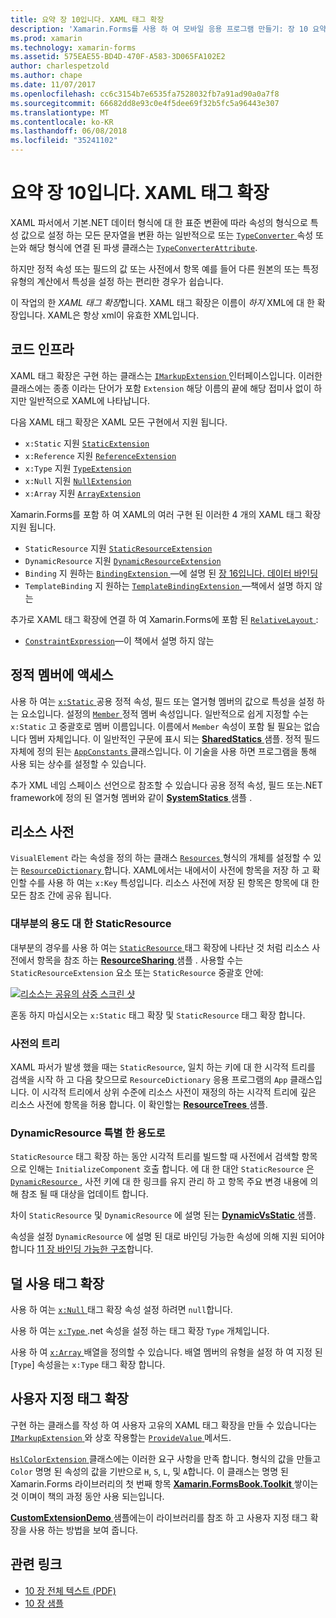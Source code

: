 ```yaml
---
title: 요약 장 10입니다. XAML 태그 확장
description: 'Xamarin.Forms를 사용 하 여 모바일 응용 프로그램 만들기: 장 10 요약 합니다. XAML 태그 확장'
ms.prod: xamarin
ms.technology: xamarin-forms
ms.assetid: 575EAE55-BD4D-470F-A583-3D065FA102E2
author: charlespetzold
ms.author: chape
ms.date: 11/07/2017
ms.openlocfilehash: cc6c3154b7e6535fa7528032fb7a91ad90a0a7f8
ms.sourcegitcommit: 66682dd8e93c0e4f5dee69f32b5fc5a96443e307
ms.translationtype: MT
ms.contentlocale: ko-KR
ms.lasthandoff: 06/08/2018
ms.locfileid: "35241102"
---
```

# <a name="summary-of-chapter-10-xaml-markup-extensions"></a>요약 장 10입니다. XAML 태그 확장

XAML 파서에서 기본.NET 데이터 형식에 대 한 표준 변환에 따라 속성의 형식으로 특성 값으로 설정 하는 모든 문자열을 변환 하는 일반적으로 또는 [ `TypeConverter` ](https://developer.xamarin.com/api/type/Xamarin.Forms.TypeConverter/) 속성 또는와 해당 형식에 연결 된 파생 클래스는 [`TypeConverterAttribute`](https://developer.xamarin.com/api/type/Xamarin.Forms.TypeConverterAttribute/).

하지만 정적 속성 또는 필드의 값 또는 사전에서 항목 예를 들어 다른 원본의 또는 특정 유형의 계산에서 특성을 설정 하는 편리한 경우가 쉽습니다.

이 작업의 한 *XAML 태그 확장*합니다. XAML 태그 확장은 이름이 *하지* XML에 대 한 확장입니다. XAML은 항상 xml이 유효한 XML입니다.

## <a name="the-code-infrastructure"></a>코드 인프라

XAML 태그 확장은 구현 하는 클래스는 [ `IMarkupExtension` ](https://developer.xamarin.com/api/type/Xamarin.Forms.Xaml.IMarkupExtension/) 인터페이스입니다. 이러한 클래스에는 종종 이라는 단어가 포함 `Extension` 해당 이름의 끝에 해당 접미사 없이 하지만 일반적으로 XAML에 나타납니다.

다음 XAML 태그 확장은 XAML 모든 구현에서 지원 됩니다.

- `x:Static` 지원 [`StaticExtension`](https://developer.xamarin.com/api/type/Xamarin.Forms.Xaml.StaticExtension/)
- `x:Reference` 지원 [`ReferenceExtension`](https://developer.xamarin.com/api/type/Xamarin.Forms.Xaml.ReferenceExtension/)
- `x:Type` 지원 [`TypeExtension`](https://developer.xamarin.com/api/type/Xamarin.Forms.Xaml.TypeExtension/)
- `x:Null` 지원 [`NullExtension`](https://developer.xamarin.com/api/type/Xamarin.Forms.Xaml.NullExtension/)
- `x:Array` 지원 [`ArrayExtension`](https://developer.xamarin.com/api/type/Xamarin.Forms.Xaml.ArrayExtension/)

Xamarin.Forms를 포함 하 여 XAML의 여러 구현 된 이러한 4 개의 XAML 태그 확장 지원 됩니다.

- `StaticResource` 지원 [`StaticResourceExtension`](https://developer.xamarin.com/api/type/Xamarin.Forms.Xaml.StaticResourceExtension/)
- `DynamicResource` 지원 [`DynamicResourceExtension`](https://developer.xamarin.com/api/type/Xamarin.Forms.Xaml.DynamicResourceExtension/)
- `Binding` 지 원하는 [ `BindingExtension` ](https://developer.xamarin.com/api/type/Xamarin.Forms.Xaml.BindingExtension/) &mdash;에 설명 된 [장 16입니다. 데이터 바인딩](#chapter16)
- `TemplateBinding` 지 원하는 [ `TemplateBindingExtension` ](https://developer.xamarin.com/api/type/Xamarin.Forms.Xaml.TemplateBindingExtension/) &mdash;책에서 설명 하지 않는

추가로 XAML 태그 확장에 연결 하 여 Xamarin.Forms에 포함 된 [ `RelativeLayout` ](https://developer.xamarin.com/api/type/Xamarin.Forms.RelativeLayout/):

- [`ConstraintExpression`](https://developer.xamarin.com/api/type/Xamarin.Forms.ConstraintExpression/)&mdash;이 책에서 설명 하지 않는

## <a name="accessing-static-members"></a>정적 멤버에 액세스

사용 하 여는 [ `x:Static` ](https://developer.xamarin.com/api/type/Xamarin.Forms.Xaml.StaticExtension/) 공용 정적 속성, 필드 또는 열거형 멤버의 값으로 특성을 설정 하는 요소입니다. 설정의 [ `Member` ](https://developer.xamarin.com/api/property/Xamarin.Forms.Xaml.StaticExtension.Member/) 정적 멤버 속성입니다. 일반적으로 쉽게 지정할 수는 `x:Static` 고 중괄호로 멤버 이름입니다. 이름에서 `Member` 속성이 포함 될 필요는 없습니다 멤버 자체입니다. 이 일반적인 구문에 표시 되는 [ **SharedStatics** ](https://github.com/xamarin/xamarin-forms-book-samples/tree/master/Chapter10/SharedStatics) 샘플. 정적 필드 자체에 정의 된는 [ `AppConstants` ](https://github.com/xamarin/xamarin-forms-book-samples/blob/master/Chapter10/SharedStatics/SharedStatics/SharedStatics/AppConstants.cs) 클래스입니다. 이 기술을 사용 하면 프로그램을 통해 사용 되는 상수를 설정할 수 있습니다.

추가 XML 네임 스페이스 선언으로 참조할 수 있습니다 공용 정적 속성, 필드 또는.NET framework에 정의 된 열거형 멤버와 같이 [ **SystemStatics** ](https://github.com/xamarin/xamarin-forms-book-samples/tree/master/Chapter10/SystemStatics) 샘플 .

## <a name="resource-dictionaries"></a>리소스 사전

`VisualElement` 라는 속성을 정의 하는 클래스 [ `Resources` ](https://developer.xamarin.com/api/property/Xamarin.Forms.VisualElement.Resources/) 형식의 개체를 설정할 수 있는 [ `ResourceDictionary` ](https://developer.xamarin.com/api/type/Xamarin.Forms.ResourceDictionary/)합니다. XAML에서는 내에서이 사전에 항목을 저장 하 고 확인할 수를 사용 하 여는 `x:Key` 특성입니다. 리소스 사전에 저장 된 항목은 항목에 대 한 모든 참조 간에 공유 됩니다.

### <a name="staticresource-for-most-purposes"></a>대부분의 용도 대 한 StaticResource

대부분의 경우를 사용 하 여는 [ `StaticResource` ](https://developer.xamarin.com/api/type/Xamarin.Forms.Xaml.StaticResourceExtension/) 태그 확장에 나타난 것 처럼 리소스 사전에서 항목을 참조 하는 [ **ResourceSharing** ](https://github.com/xamarin/xamarin-forms-book-samples/tree/master/Chapter10/ResourceSharing) 샘플 . 사용할 수는 `StaticResourceExtension` 요소 또는 `StaticResource` 중괄호 안에:

[![리소스는 공유의 삼중 스크린 샷](images/ch10fg03-small.png "리소스 공유")](images/ch10fg03-large.png#lightbox "리소스 공유")

혼동 하지 마십시오는 `x:Static` 태그 확장 및 `StaticResource` 태그 확장 합니다.

### <a name="a-tree-of-dictionaries"></a>사전의 트리

XAML 파서가 발생 했을 때는 `StaticResource`, 일치 하는 키에 대 한 시각적 트리를 검색을 시작 하 고 다음 찾으므로 `ResourceDictionary` 응용 프로그램의 `App` 클래스입니다. 이 시각적 트리에서 상위 수준에 리소스 사전이 재정의 하는 시각적 트리에 깊은 리소스 사전에 항목을 허용 합니다. 이 확인할는 [ **ResourceTrees** ](https://github.com/xamarin/xamarin-forms-book-samples/tree/master/Chapter10/ResourceTrees) 샘플.

### <a name="dynamicresource-for-special-purposes"></a>DynamicResource 특별 한 용도로

`StaticResource` 태그 확장 하는 동안 시각적 트리를 빌드할 때 사전에서 검색할 항목으로 인해는 `InitializeComponent` 호출 합니다. 에 대 한 대안 `StaticResource` 은 [ `DynamicResource` ](https://developer.xamarin.com/api/type/Xamarin.Forms.Xaml.DynamicResourceExtension/), 사전 키에 대 한 링크를 유지 관리 하 고 항목 주요 변경 내용에 의해 참조 될 때 대상을 업데이트 합니다.

차이 `StaticResource` 및 `DynamicResource` 에 설명 된는 [ **DynamicVsStatic** ](https://github.com/xamarin/xamarin-forms-book-samples/tree/master/Chapter10/DynamicVsStatic) 샘플.

속성을 설정 `DynamicResource` 에 설명 된 대로 바인딩 가능한 속성에 의해 지원 되어야 합니다 [11 장 바인딩 가능한 구조](chapter11.md)합니다.

## <a name="lesser-used-markup-extensions"></a>덜 사용 태그 확장

사용 하 여는 [ `x:Null` ](https://developer.xamarin.com/api/type/Xamarin.Forms.Xaml.NullExtension/) 태그 확장 속성 설정 하려면 `null`합니다.

사용 하 여는 [ `x:Type` ](https://developer.xamarin.com/api/type/Xamarin.Forms.Xaml.TypeExtension/) .net 속성을 설정 하는 태그 확장 `Type` 개체입니다.

사용 하 여 [ `x:Array` ](https://developer.xamarin.com/api/type/Xamarin.Forms.Xaml.ArrayExtension/) 배열을 정의할 수 있습니다. 배열 멤버의 유형을 설정 하 여 지정 된 [`Type`] 속성을는 `x:Type` 태그 확장 합니다.

## <a name="a-custom-markup-extension"></a>사용자 지정 태그 확장

구현 하는 클래스를 작성 하 여 사용자 고유의 XAML 태그 확장을 만들 수 있습니다는 [ `IMarkupExtension` ](https://developer.xamarin.com/api/type/Xamarin.Forms.Xaml.IMarkupExtension/) 와 상호 작용할는 [ `ProvideValue` ](https://developer.xamarin.com/api/member/Xamarin.Forms.Xaml.IMarkupExtension.ProvideValue/p/System.IServiceProvider/) 메서드.

[ `HslColorExtension` ](https://github.com/xamarin/xamarin-forms-book-samples/blob/master/Libraries/Xamarin.FormsBook.Toolkit/Xamarin.FormsBook.Toolkit/HslColorExtension.cs) 클래스에는 이러한 요구 사항을 만족 합니다. 형식의 값을 만들고 `Color` 명명 된 속성의 값을 기반으로 `H`, `S`, `L`, 및 `A`합니다. 이 클래스는 명명 된 Xamarin.Forms 라이브러리의 첫 번째 항목 [ **Xamarin.FormsBook.Toolkit** ](https://github.com/xamarin/xamarin-forms-book-samples/tree/master/Libraries/Xamarin.FormsBook.Toolkit) 쌓이는 것 이며이 책의 과정 동안 사용 되는입니다.

[ **CustomExtensionDemo** ](https://github.com/xamarin/xamarin-forms-book-samples/tree/master/Chapter10/CustomExtensionDemo) 샘플에는이 라이브러리를 참조 하 고 사용자 지정 태그 확장을 사용 하는 방법을 보여 줍니다.



## <a name="related-links"></a>관련 링크

- [10 장 전체 텍스트 (PDF)](https://download.xamarin.com/developer/xamarin-forms-book/XamarinFormsBook-Ch10-Apr2016.pdf)
- [10 장 샘플](https://github.com/xamarin/xamarin-forms-book-samples/tree/master/Chapter10)
